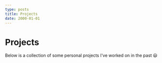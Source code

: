 ```yaml
---
type: posts
title: Projects
date: 2000-01-01
---
```


# Projects

Below is a collection of some personal projects I've worked on in the past 😃
